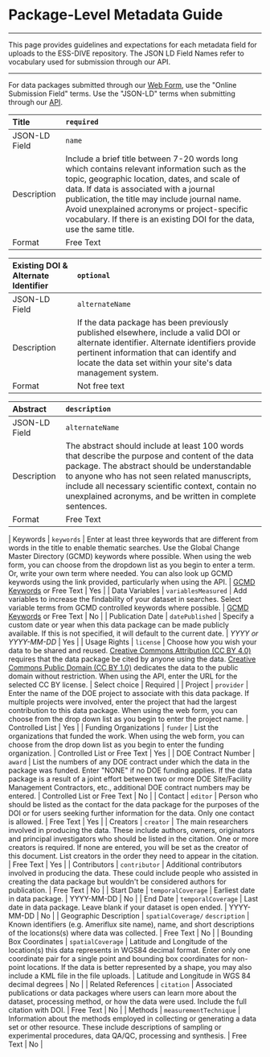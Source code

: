 # Package-Level Metadata Guide
---

This page provides guidelines and expectations for each metadata field for uploads to the ESS-DIVE repository.
The JSON LD Field Names refer to vocabulary used for submission through our API.  

---

For data packages submitted through our [Web Form](https://app.gitbook.com/@ess-dive/s/docs/~/drafts/-M-FyzcRvPLvBzU4v_IX/data-and-metadata-upload/complete-guide), use the "Online Submission Field" terms. Use the "JSON-LD" terms when submitting through our [API](https://app.gitbook.com/@ess-dive/s/docs/~/drafts/-M-FyzcRvPLvBzU4v_IX/data-and-metadata-upload/complete-guide). 


| **Title** | **`required`**|
| :--- | :--- |
|JSON-LD Field| `name` |
|Description|Include a brief title between 7-20 words long which contains relevant information such as the topic, geographic location, dates, and scale of data. If data is associated with a journal publication, the title may include journal name. Avoid unexplained acronyms or project-specific vocabulary. If there is an existing DOI for the data, use the same title.|
|Format|Free Text|


| **Existing DOI & Alternate Identifier** | **`optional`**|
| :--- | :--- |
|JSON-LD Field| `alternateName` |
|Description|If the data package has been previously published elsewhere, include a valid DOI or alternate identifier. Alternate identifiers provide pertinent information that can identify and locate the data set within your site's data management system.|
|Format|Not free text|
  
| **Abstract** | **`description`**|
| :--- | :--- |
|JSON-LD Field| `alternateName` |
|Description|The abstract should include at least 100 words that describe the purpose and content of the data package. The abstract should be understandable to anyone who has not seen related manuscripts, include all necessary scientific context, contain no unexplained acronyms, and be written in complete sentences.  |
|Format|Free Text|


| Keywords | `keywords` | Enter at least three keywords that are different from words in the title to enable thematic searches. Use the Global Change Master Directory \(GCMD\) keywords where possible. When using the web form, you can choose from the dropdown list as you begin to enter a term. Or, write your own term where needed. You can also look up GCMD keywords using the link provided, particularly when using the API. | [GCMD Keywords](https://gcmd.nasa.gov/search/Keywords.do#keywords) or Free Text | Yes |
| Data Variables | `variablesMeasured` | Add variables to increase the findability of your dataset in searches. Select variable terms from GCMD controlled keywords where possible. | [GCMD Keywords](https://gcmd.nasa.gov/search/Keywords.do#keywords) or Free Text | No |
| Publication Date | `datePublished` | Specify a custom date or year when this data package can be made publicly available. If this is not specified, it will default to the current date. |  _YYYY or YYYY-MM-DD_ | Yes |
| Usage Rights  | `license` | Choose how you wish your data to be shared and reused. [Creative Commons Attribution \(CC BY 4.0\)](https://creativecommons.org/licenses/by/4.0/) requires that the data package be cited by anyone using the data. [Creative Commons Public Domain \(CC BY 1.0\)](https://creativecommons.org/publicdomain/zero/1.0/) dedicates the data to the public domain without restriction. When using the API, enter the URL for the selected CC BY license.  | Select choice | Required |
| Project | `provider` | Enter the name of the DOE project to associate with this data package. If multiple projects were involved, enter the project that had the largest contribution to this data package. When using the web form, you can choose from the drop down list as you begin to enter the project name.  | Controlled List | Yes |
| Funding Organizations | `funder` | List the organizations that funded the work. When using the web form, you can choose from the drop down list as you begin to enter the funding organization. | Controlled List or Free Text | Yes |
| DOE Contract Number | `award` | List the numbers of any DOE contract under which the data in the package was funded. Enter "NONE" if no DOE funding applies. If the data package is a result of a joint effort between two or more DOE Site/Facility Management Contractors, etc., additional DOE contract numbers may be entered.  | Controlled List or Free Text | No |
| Contact | `editor` | Person who should be listed as the contact for the data package for the purposes of the DOI or for users seeking further information for the data. Only one contact is allowed. | Free Text | Yes |
| Creators | `creator` | The main researchers involved in producing the data. These include authors, owners, originators and principal investigators who should be listed in the citation. One or more creators is required. If none are entered, you will be set as the creator of this document. List creators in the order they need to appear in the citation. | Free Text | Yes |
| Contributors | `contributor` | Additional contributors involved in producing the data. These could include people who assisted in creating the data package but wouldn't be considered authors for publication. | Free Text | No |
| Start Date | `temporalCoverage` | Earliest date in data package. | YYYY-MM-DD | No |
| End Date | `temporalCoverage` | Last date in data package. Leave blank if your dataset is open ended. | YYYY-MM-DD | No |
| Geographic Description | `spatialCoverage/` `description` | Known identifiers \(e.g. Ameriflux site name\), name, and short descriptions of the locations\(s\) where data was collected. | Free Text  | No |
| Bounding Box Coordinates | `spatialCoverage` | Latitude and Longitude of the location\(s\) this data represents in WGS84 decimal format. Enter only one coordinate pair for a single point and bounding box coordinates for non-point locations. If the data is better represented by a shape, you may also include a KML file in the file uploads. | Latitude and Longitude  in WGS 84 decimal degrees | No |
| Related References | `citation` | Associated publications or data packages where users can learn more about the dataset, processing method, or how the data were used. Include the full citation with DOI. | Free Text | No |
| Methods | `measurementTechnique` | Information about the methods employed in collecting or generating a data set or other resource. These include descriptions of sampling or experimental procedures, data QA/QC, processing and synthesis. | Free Text | No |
